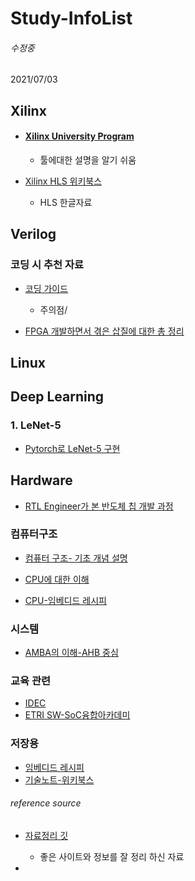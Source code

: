 # Study-InfoList
###### 수정중
2021/07/03
## Xilinx

- #### [Xilinx University Program](https://www.xilinx.com/support/university.html)
    * 툴에대한 설명을 알기 쉬움
    
    
- [Xilinx HLS 위키북스](https://wikidocs.net/book/4588)
    * HLS 한글자료

## Verilog

### 코딩 시 추천 자료

- [코딩 가이드](https://m.blog.naver.com/PostView.nhn?blogId=godinus123&logNo=221552331215&proxyReferer=https:%2F%2Fwww.google.com%2F)
    - 주의점/

- [FPGA 개발하면서 겪은 삽질에 대한 총 정리](https://www.slideshare.net/UbuntuKorea/fpga-81736500)

## Linux

## Deep Learning
    
### 1. LeNet-5

- [Pytorch로 LeNet-5 구현](https://deep-learning-study.tistory.com/368)


## Hardware

- [RTL Engineer가 본 반도체 칩 개발 과정](http://blogspot.designonchip.com/2009/10/rtl-engineer.html)

### 컴퓨터구조
- [컴퓨터 구조- 기초 개념 설명](https://brunch.co.kr/@toughrogrammer/14)


- [CPU에 대한 이해](https://blog.naver.com/dolicom/10067839736)

- [CPU-임베디드 레시피](http://recipes.egloos.com/4982170)

### 시스템

- [AMBA의 이해-AHB 중심](https://m.blog.naver.com/PostView.nhn?blogId=guile21c&logNo=50549791&proxyReferer=https:%2F%2Fwww.google.com%2F#)

### 교육 관련

- [IDEC](http://www.idec.or.kr/)
- [ETRI SW-SoC융합아카데미](https://www.asic.net/main/index.do)

### 저장용

- [임베디드 레시피](http://recipes.egloos.com/)
- [기술노트-위키북스](https://wikidocs.net/book/2184)

###### reference source 
- [자료정리 깃](https://github.com/kim-sunghoon/Study-materials)
    - 좋은 사이트와 정보를 잘 정리 하신 자료



- 

